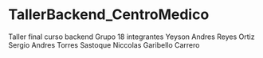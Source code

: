 # TallerBackend_CentroMedico
Taller final curso backend 
Grupo 18 integrantes
Yeyson Andres Reyes Ortiz
Sergio Andres Torres Sastoque
Niccolas Garibello Carrero
